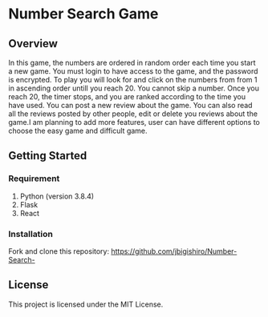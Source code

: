 # Number Search Game
## Overview

In this game, the numbers are ordered in random order each time you start a new game.
You must login to have access to the game, and the password is encrypted.
To play you will look for and click on the numbers from from 1 in ascending order untill you reach 20.
You cannot skip a number.
Once you reach 20, the timer stops, and you are ranked according to the time you have used.
You can post a new review about the game. You can also read all the reviews posted by other people, edit or delete you reviews about the game.I am planning to add more features, user can have different options to choose the easy game and difficult game.
## Getting Started
### Requirement
1. Python (version 3.8.4)
2. Flask
3. React
### Installation
Fork and clone this repository: https://github.com/jbigishiro/Number-Search-

## License
This project is licensed under the MIT License.